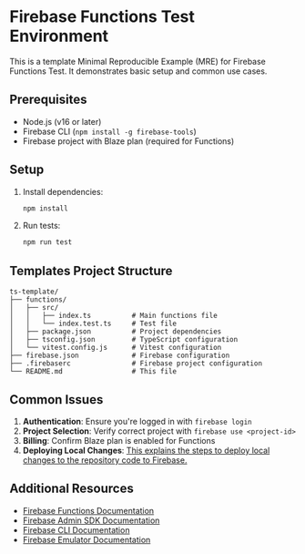 # Firebase Functions Test Environment

This is a template Minimal Reproducible Example (MRE) for Firebase Functions Test. It demonstrates basic setup and common use cases.

## Prerequisites

- Node.js (v16 or later)
- Firebase CLI (`npm install -g firebase-tools`)
- Firebase project with Blaze plan (required for Functions)

## Setup

1. Install dependencies:
   ```bash
   npm install
   ```

2. Run tests:
   ```bash
   npm run test
   ```

## Templates Project Structure

```
ts-template/
├── functions/
│   ├── src/
│   │   ├── index.ts          # Main functions file
│   │   └── index.test.ts     # Test file
│   ├── package.json          # Project dependencies
│   ├── tsconfig.json         # TypeScript configuration
│   └── vitest.config.js      # Vitest configuration
├── firebase.json             # Firebase configuration
├── .firebaserc               # Firebase project configuration
└── README.md                 # This file
```

## Common Issues

1. **Authentication**: Ensure you're logged in with `firebase login`
2. **Project Selection**: Verify correct project with `firebase use <project-id>`
3. **Billing**: Confirm Blaze plan is enabled for Functions
4. **Deploying Local Changes**: [This explains the steps to deploy local changes to the repository code to Firebase.](https://invertase.notion.site/Deploying-Local-Code-Changes-in-firebase-functions-firebase-functions-python-and-firebase-function-209d96ac9930801691e3c6b67a4d7cf7?pvs=74)

## Additional Resources

- [Firebase Functions Documentation](https://firebase.google.com/docs/functions)
- [Firebase Admin SDK Documentation](https://firebase.google.com/docs/admin/setup)
- [Firebase CLI Documentation](https://firebase.google.com/docs/cli)
- [Firebase Emulator Documentation](https://firebase.google.com/docs/emulator-suite)
